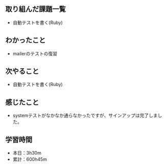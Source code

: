 ## 取り組んだ課題一覧
- 自動テストを書く(Ruby)
## わかったこと
- mailerのテストの復習
## 次やること
- 自動テストを書く(Ruby)
## 感じたこと
- systemテストがなかなか通らなかったですが、サインアップは完了しました。
## 学習時間
- 本日：3h30m
- 累計：600h45m
